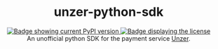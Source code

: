<div align="center">
    <h1>unzer-python-sdk</h1>
    <a href="https://pypi.org/project/unzer/">
        <img alt="Badge showing current PyPI version" title="PyPI" src="https://img.shields.io/pypi/v/unzer">
    </a>
    <a href="LICENSE">
        <img src="https://img.shields.io/github/license/mausbrand/unzer-python-sdk" alt="Badge displaying the license" title="License badge">
    </a>
    <br>
    An unofficial python SDK for the payment service <a href="https://www.unzer.com">Unzer</a>.
</div>
